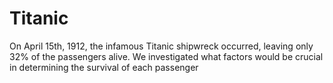 # Titanic
On April 15th, 1912, the infamous Titanic shipwreck occurred, leaving only 32% of the passengers alive. We investigated what factors would be crucial in determining the survival of each passenger
